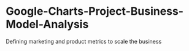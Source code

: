 # Google-Charts-Project-Business-Model-Analysis
Defining marketing and product metrics to scale the business
